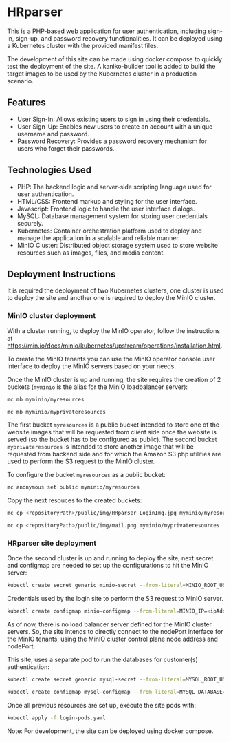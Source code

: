 # HRparser

This is a PHP-based web application for user authentication, including sign-in, sign-up, and password recovery functionalities. It can be deployed using a Kubernetes cluster with the provided manifest files.

The development of this site can be made using docker compose to quickly test the deployment of the site. A kaniko-builder tool is added to build the target images to be used by the Kubernetes cluster in a production scenario.

## Features

- User Sign-In: Allows existing users to sign in using their credentials.
- User Sign-Up: Enables new users to create an account with a unique username and password.
- Password Recovery: Provides a password recovery mechanism for users who forget their passwords.

## Technologies Used

- PHP: The backend logic and server-side scripting language used for user authentication.
- HTML/CSS: Frontend markup and styling for the user interface.
- Javascript: Frontend logic to handle the user interface dialogs.
- MySQL: Database management system for storing user credentials securely.
- Kubernetes: Container orchestration platform used to deploy and manage the application in a scalable and reliable manner.
- MinIO Cluster: Distributed object storage system used to store website resources such as images, files, and media content.

## Deployment Instructions

It is required the deployment of two Kubernetes clusters, one cluster is used to deploy the site and another one is required to deploy the MinIO cluster.

### MinIO cluster deployment

With a cluster running, to deploy the MinIO operator, follow the instructions at https://min.io/docs/minio/kubernetes/upstream/operations/installation.html.

To create the MinIO tenants you can use the MinIO operator console user interface to deploy the MinIO servers based on your needs.

Once the MinIO cluster is up and running, the site requires the creation of 2 buckets (`myminio` is the alias for the MinIO loadbalancer server):

```bash
mc mb myminio/myresources
```

```bash
mc mb myminio/myprivateresources
```

The first bucket `myresources` is a public bucket intended to store one of the website images that will be requested from client side once the website is served (so the bucket has to be configured as public). The second bucket `myprivateresources` is intended to store another image that will be requested from backend side and for which the Amazon S3 php utilities are used to perform the S3 request to the MinIO cluster.

To configure the bucket `myresources` as a public bucket:

```bash
mc anonymous set public myminio/myresources
```

Copy the next resouces to the created buckets:

```bash
mc cp <repositoryPath>/public/img/HRparser_LoginImg.jpg myminio/myresources
```

```bash
mc cp <repositoryPath>/public/img/mail.png myminio/myprivateresources
```

### HRparser site deployment

Once the second cluster is up and running to deploy the site, next secret and configmap are needed to set up the configurations to hit the MinIO server:

```bash
kubectl create secret generic minio-secret --from-literal=MINIO_ROOT_USER=<username> --from-literal=MINIO_ROOT_PASSWORD=<password> --namespace=hrparser
```

Credentials used by the login site to perform the S3 request to MinIO server.

```bash
kubectl create configmap minio-configmap --from-literal=MINIO_IP=<ipAddress> --from-literal=MINIO_PORT=<port> --from-literal=MY_RESOURCES_BUCKET_NAME=myresources --from-literal=MY_PRIV_RESOURCES_BUCKET_NAME=myprivateresources --namespace=hrparser
```

As of now, there is no load balancer server defined for the MinIO cluster servers. So, the site intends to directly connect to the nodePort interface for the MinIO tenants, using the MinIO cluster control plane node address and nodePort.

This site, uses a separate pod to run the databases for customer(s) authentication:

```bash
kubectl create secret generic mysql-secret --from-literal=MYSQL_ROOT_USER=root --from-literal=MYSQL_ROOT_PASSWORD=<password> --namespace=hrparser
```

```bash
kubectl create configmap mysql-configmap --from-literal=MYSQL_DATABASE=HRparserDB --from-literal=MYSQL_HOST=localhost --from-literal=MYSQL_PORT=3306 --namespace=hrparser
```

Once all previous resources are set up, execute the site pods with:

```bash
kubectl apply -f login-pods.yaml
```

Note: For development, the site can be deployed using docker compose.
